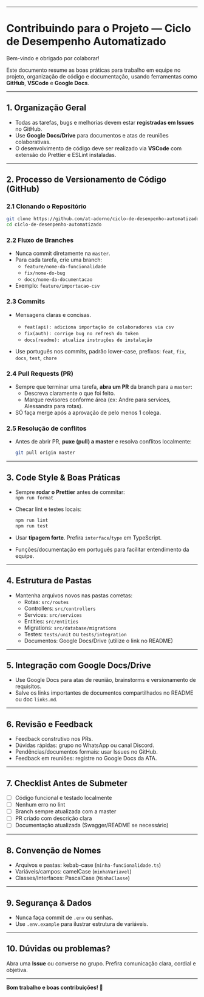 ***

# Contribuindo para o Projeto — Ciclo de Desempenho Automatizado

Bem-vindo e obrigado por colaborar!

Este documento resume as boas práticas para trabalho em equipe no projeto, organização de código e documentação, usando ferramentas como **GitHub**, **VSCode** e **Google Docs**.

***

## 1. Organização Geral

- Todas as tarefas, bugs e melhorias devem estar **registradas em Issues** no GitHub.
- Use **Google Docs/Drive** para documentos e atas de reuniões colaborativas.
- O desenvolvimento de código deve ser realizado via **VSCode** com extensão do Prettier e ESLint instaladas.

***

## 2. Processo de Versionamento de Código (GitHub)

### 2.1 Clonando o Repositório

```bash
git clone https://github.com/at-adorno/ciclo-de-desenpenho-automatizado.git
cd ciclo-de-desenpenho-automatizado
```

### 2.2 Fluxo de Branches

- Nunca commit diretamente na `master`.
- Para cada tarefa, crie uma branch:
  - `feature/nome-da-funcionalidade`
  - `fix/nome-do-bug`
  - `docs/nome-da-documentacao`
- Exemplo: `feature/importacao-csv`

### 2.3 Commits

- Mensagens claras e concisas.
  - `feat(api): adiciona importação de colaboradores via csv`
  - `fix(auth): corrige bug no refresh do token`
  - `docs(readme): atualiza instruções de instalação`

- Use português nos commits, padrão lower-case, prefixos: `feat`, `fix`, `docs`, `test`, `chore`

### 2.4 Pull Requests (PR)

- Sempre que terminar uma tarefa, **abra um PR** da branch para a `master`:
  - Descreva claramente o que foi feito.
  - Marque revisores conforme área (ex: Andre para services, Alessandra para rotas).
- SÓ faça merge após a aprovação de pelo menos 1 colega.

### 2.5 Resolução de conflitos

- Antes de abrir PR, **puxe (pull) a master** e resolva conflitos localmente:
  ```bash
  git pull origin master
  ```

***

## 3. Code Style & Boas Práticas

- Sempre **rodar o Prettier** antes de commitar:  
  `npm run format`

- Checar lint e testes locais:
  ```bash
  npm run lint
  npm run test
  ```

- Usar **tipagem forte**. Prefira `interface`/`type` em TypeScript.

- Funções/documentação em português para facilitar entendimento da equipe.

***

## 4. Estrutura de Pastas

- Mantenha arquivos novos nas pastas corretas:
  - Rotas: `src/routes`
  - Controllers: `src/controllers`
  - Services: `src/services`
  - Entities: `src/entities`
  - Migrations: `src/database/migrations`
  - Testes: `tests/unit` ou `tests/integration`
  - Documentos: Google Docs/Drive (utilize o link no README)

***

## 5. Integração com Google Docs/Drive

- Use Google Docs para atas de reunião, brainstorms e versionamento de requisitos.
- Salve os links importantes de documentos compartilhados no README ou doc `links.md`.

***

## 6. Revisão e Feedback

- Feedback construtivo nos PRs.
- Dúvidas rápidas: grupo no WhatsApp ou canal Discord.
- Pendências/documentos formais: usar Issues no GitHub.
- Feedback em reuniões: registre no Google Docs da ATA.

***

## 7. Checklist Antes de Submeter

- [ ] Código funcional e testado localmente
- [ ] Nenhum erro no lint
- [ ] Branch sempre atualizada com a master
- [ ] PR criado com descrição clara
- [ ] Documentação atualizada (Swagger/README se necessário)

***

## 8. Convenção de Nomes

- Arquivos e pastas: kebab-case (`minha-funcionalidade.ts`)
- Variáveis/campos: camelCase (`minhaVariavel`)
- Classes/Interfaces: PascalCase (`MinhaClasse`)

***

## 9. Segurança & Dados

- Nunca faça commit de `.env` ou senhas.
- Use `.env.example` para ilustrar estrutura de variáveis.

***

## 10. Dúvidas ou problemas?

Abra uma **Issue** ou converse no grupo. Prefira comunicação clara, cordial e objetiva.

***

**Bom trabalho e boas contribuições! 🚀**